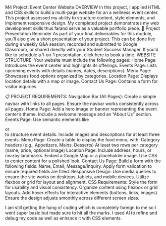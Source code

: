 M4 Project: Event Center Website
OVERVIEW
In this project, I applied HTML and CSS skills to build a multi-page website for an a wellness event center. This project assessed my ability to structure content, style elements, and implement responsive design. My completed project demonstrates my web development skills thus farand serve as a valuable portfolio piece.
💬 Project Presentation Reminder
As part of your final deliverables for this module, you’ll also give a short presentation of your project. This can be done live during a weekly Q&A session, recorded and submitted to Google Classroom, or shared directly with your Student Success Manager. If you'd like to schedule a 1-on-1 presentation, click here to book a time.
WEBSITE STRUCTURE:
Your website must include the following pages:
Home Page: Introduces the event center and highlights its offerings.
Events Page: Lists upcoming events with details (names, dates, descriptions).
Menu Page: Showcases food options organized by categories.
Location Page: Displays location details with a map or image.
Contact Us Page: Contains a form for visitor inquiries.

📋 PROJECT REQUIREMENTS:
Navigation Bar (All Pages): Create a simple navbar with links to all pages. Ensure the navbar works consistently across all pages.
Home Page: Add a hero image or banner representing the event center’s theme. Include a welcome message and an “About Us” section.
Events Page: Use semantic elements like <article> or <section> to structure event details. Include images and descriptions for at least three events.
Menu Page: Create a table to display the food menu, with: Category headers (e.g., Appetizers, Mains, Desserts) At least two rows per category (name, price, optional image)
Location Page: Include address, hours, or nearby landmarks. Embed a Google Map or a placeholder image. Use CSS to center content for a polished look.
Contact Us Page: Build a form with the following fields: Name, Email, Message/Inquiry. Apply form validation to ensure required fields are filled.
Responsive Design: Use media queries to ensure the site works on desktops, tablets, and mobile devices. Utilize flexbox or grid for layout and alignment.
CSS Requirements:
Style the form for usability and visual consistency.
Organize content using flexbox or grid layouts.
Add hover effects for interactive elements (buttons, links, images).
Ensure the design adjusts smoothly across different screen sizes.

I am still getting the hang of coding which is completely foreign to me so I went super basic but made sure to hit all the marks. I used AI to refine and debug my code as well as enhance it with CSS elements. 
